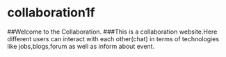 # collaboration1f
##Welcome to the Collaboration. 
###This is a collaboration website.Here different users can interact with each other(chat) in terms of technologies like jobs,blogs,forum as well as inform about event.
